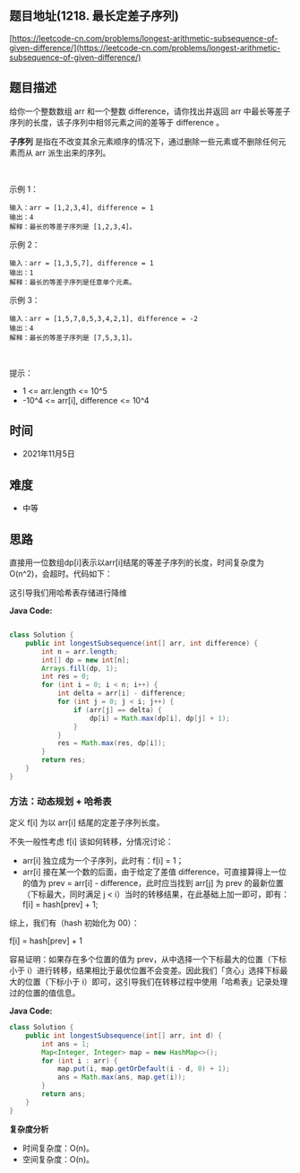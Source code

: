 
## 题目地址(1218. 最长定差子序列)

[https://leetcode-cn.com/problems/longest-arithmetic-subsequence-of-given-difference/](https://leetcode-cn.com/problems/longest-arithmetic-subsequence-of-given-difference/)

## 题目描述


给你一个整数数组 arr 和一个整数 difference，请你找出并返回 arr 中最长等差子序列的长度，该子序列中相邻元素之间的差等于 difference 。

**子序列** 是指在不改变其余元素顺序的情况下，通过删除一些元素或不删除任何元素而从 arr 派生出来的序列。

 

示例 1：
```
输入：arr = [1,2,3,4], difference = 1
输出：4
解释：最长的等差子序列是 [1,2,3,4]。
```
示例 2：
```
输入：arr = [1,3,5,7], difference = 1
输出：1
解释：最长的等差子序列是任意单个元素。
```

示例 3：
```
输入：arr = [1,5,7,8,5,3,4,2,1], difference = -2
输出：4
解释：最长的等差子序列是 [7,5,3,1]。
```

 

提示：

- 1 <= arr.length <= 10^5
- -10^4 <= arr[i], difference <= 10^4

## 时间

- 2021年11月5日

## 难度

- 中等

## 思路

直接用一位数组dp[i]表示以arr[i]结尾的等差子序列的长度，时间复杂度为 O(n^2)，会超时。代码如下：

这引导我们用哈希表存储进行降维

**Java Code:**

```java

class Solution {
    public int longestSubsequence(int[] arr, int difference) {
        int n = arr.length;
        int[] dp = new int[n];
        Arrays.fill(dp, 1);
        int res = 0;
        for (int i = 0; i < n; i++) {
            int delta = arr[i] - difference;
            for (int j = 0; j < i; j++) {
                if (arr[j] == delta) {
                    dp[i] = Math.max(dp[i], dp[j] + 1);
                }
            }
            res = Math.max(res, dp[i]);
        }
        return res;
    }
}

```
### 方法：动态规划 + 哈希表

定义 f[i] 为以 arr[i] 结尾的定差子序列长度。

不失一般性考虑 f[i] 该如何转移，分情况讨论：

- arr[i] 独立成为一个子序列，此时有：f[i] = 1；
- arr[i] 接在某一个数的后面，由于给定了差值 difference，可直接算得上一位的值为 prev = arr[i] - difference，此时应当找到 arr[j] 为 prev 的最新位置（下标最大，同时满足 j < i）当时的转移结果，在此基础上加一即可，即有：f[i] = hash[prev] + 1;

综上，我们有（hash 初始化为 00）：

f[i] = hash[prev] + 1



容易证明：如果存在多个位置的值为 prev，从中选择一个下标最大的位置（下标小于 i）进行转移，结果相比于最优位置不会变差。因此我们「贪心」选择下标最大的位置（下标小于 i）即可，这引导我们在转移过程中使用「哈希表」记录处理过的位置的值信息。


**Java Code:**
```java
class Solution {
    public int longestSubsequence(int[] arr, int d) {
        int ans = 1;
        Map<Integer, Integer> map = new HashMap<>();
        for (int i : arr) {
            map.put(i, map.getOrDefault(i - d, 0) + 1);
            ans = Math.max(ans, map.get(i));
        }
        return ans;
    }
}

```


**复杂度分析**


- 时间复杂度：O(n)。
- 空间复杂度：O(n)。



